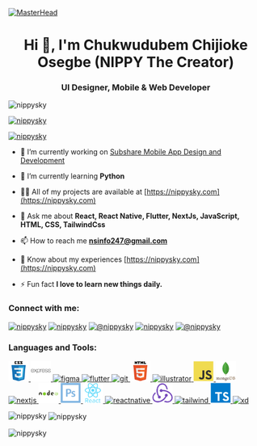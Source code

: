 [![MasterHead](https://pbs.twimg.com/profile_banners/350183047/1669888500/1500x500)](https://nippysky.com)
<h1 align="center">Hi 👋, I'm Chukwudubem Chijioke Osegbe (NIPPY The Creator)</h1>
<h3 align="center">UI Designer, Mobile & Web Developer</h3>

<p align="left"> <img src="https://komarev.com/ghpvc/?username=nippysky&label=Profile%20views&color=0e75b6&style=flat" alt="nippysky" /> </p>

<p align="left"> <a href="https://github.com/ryo-ma/github-profile-trophy"><img src="https://github-profile-trophy.vercel.app/?username=nippysky" alt="nippysky" /></a> </p>

<p align="left"> <a href="https://twitter.com/nippysky" target="blank"><img src="https://img.shields.io/twitter/follow/nippysky?logo=twitter&style=for-the-badge" alt="nippysky" /></a> </p>

- 🔭 I’m currently working on [Subshare Mobile App Design and Development](https://usesubshare.com)

- 🌱 I’m currently learning **Python**

- 👨‍💻 All of my projects are available at [https://nippysky.com](https://nippysky.com)

- 💬 Ask me about **React, React Native, Flutter, NextJs, JavaScript, HTML, CSS, TailwindCss**

- 📫 How to reach me **nsinfo247@gmail.com**

- 📄 Know about my experiences [https://nippysky.com](https://nippysky.com)

- ⚡ Fun fact **I love to learn new things daily.**

<h3 align="left">Connect with me:</h3>
<p align="left">
<a href="https://twitter.com/nippysky" target="blank"><img align="center" src="https://raw.githubusercontent.com/rahuldkjain/github-profile-readme-generator/master/src/images/icons/Social/twitter.svg" alt="nippysky" height="30" width="40" /></a>
<a href="https://linkedin.com/in/nippysky" target="blank"><img align="center" src="https://raw.githubusercontent.com/rahuldkjain/github-profile-readme-generator/master/src/images/icons/Social/linked-in-alt.svg" alt="nippysky" height="30" width="40" /></a>
<a href="https://instagram.com/@nippysky" target="blank"><img align="center" src="https://raw.githubusercontent.com/rahuldkjain/github-profile-readme-generator/master/src/images/icons/Social/instagram.svg" alt="@nippysky" height="30" width="40" /></a>
<a href="https://www.behance.net/nippysky" target="blank"><img align="center" src="https://raw.githubusercontent.com/rahuldkjain/github-profile-readme-generator/master/src/images/icons/Social/behance.svg" alt="nippysky" height="30" width="40" /></a>
<a href="https://www.youtube.com/c/@nippysky" target="blank"><img align="center" src="https://raw.githubusercontent.com/rahuldkjain/github-profile-readme-generator/master/src/images/icons/Social/youtube.svg" alt="@nippysky" height="30" width="40" /></a>
</p>

<h3 align="left">Languages and Tools:</h3>
<p align="left"> <a href="https://www.w3schools.com/css/" target="_blank" rel="noreferrer"> <img src="https://raw.githubusercontent.com/devicons/devicon/master/icons/css3/css3-original-wordmark.svg" alt="css3" width="40" height="40"/> </a> <a href="https://expressjs.com" target="_blank" rel="noreferrer"> <img src="https://raw.githubusercontent.com/devicons/devicon/master/icons/express/express-original-wordmark.svg" alt="express" width="40" height="40"/> </a> <a href="https://www.figma.com/" target="_blank" rel="noreferrer"> <img src="https://www.vectorlogo.zone/logos/figma/figma-icon.svg" alt="figma" width="40" height="40"/> </a> <a href="https://flutter.dev" target="_blank" rel="noreferrer"> <img src="https://www.vectorlogo.zone/logos/flutterio/flutterio-icon.svg" alt="flutter" width="40" height="40"/> </a> <a href="https://git-scm.com/" target="_blank" rel="noreferrer"> <img src="https://www.vectorlogo.zone/logos/git-scm/git-scm-icon.svg" alt="git" width="40" height="40"/> </a> <a href="https://www.w3.org/html/" target="_blank" rel="noreferrer"> <img src="https://raw.githubusercontent.com/devicons/devicon/master/icons/html5/html5-original-wordmark.svg" alt="html5" width="40" height="40"/> </a> <a href="https://www.adobe.com/in/products/illustrator.html" target="_blank" rel="noreferrer"> <img src="https://www.vectorlogo.zone/logos/adobe_illustrator/adobe_illustrator-icon.svg" alt="illustrator" width="40" height="40"/> </a> <a href="https://developer.mozilla.org/en-US/docs/Web/JavaScript" target="_blank" rel="noreferrer"> <img src="https://raw.githubusercontent.com/devicons/devicon/master/icons/javascript/javascript-original.svg" alt="javascript" width="40" height="40"/> </a> <a href="https://www.mongodb.com/" target="_blank" rel="noreferrer"> <img src="https://raw.githubusercontent.com/devicons/devicon/master/icons/mongodb/mongodb-original-wordmark.svg" alt="mongodb" width="40" height="40"/> </a> <a href="https://nextjs.org/" target="_blank" rel="noreferrer"> <img src="https://cdn.worldvectorlogo.com/logos/nextjs-2.svg" alt="nextjs" width="40" height="40"/> </a> <a href="https://nodejs.org" target="_blank" rel="noreferrer"> <img src="https://raw.githubusercontent.com/devicons/devicon/master/icons/nodejs/nodejs-original-wordmark.svg" alt="nodejs" width="40" height="40"/> </a> <a href="https://www.photoshop.com/en" target="_blank" rel="noreferrer"> <img src="https://raw.githubusercontent.com/devicons/devicon/master/icons/photoshop/photoshop-line.svg" alt="photoshop" width="40" height="40"/> </a> <a href="https://reactjs.org/" target="_blank" rel="noreferrer"> <img src="https://raw.githubusercontent.com/devicons/devicon/master/icons/react/react-original-wordmark.svg" alt="react" width="40" height="40"/> </a> <a href="https://reactnative.dev/" target="_blank" rel="noreferrer"> <img src="https://reactnative.dev/img/header_logo.svg" alt="reactnative" width="40" height="40"/> </a> <a href="https://redux.js.org" target="_blank" rel="noreferrer"> <img src="https://raw.githubusercontent.com/devicons/devicon/master/icons/redux/redux-original.svg" alt="redux" width="40" height="40"/> </a> <a href="https://tailwindcss.com/" target="_blank" rel="noreferrer"> <img src="https://www.vectorlogo.zone/logos/tailwindcss/tailwindcss-icon.svg" alt="tailwind" width="40" height="40"/> </a> <a href="https://www.typescriptlang.org/" target="_blank" rel="noreferrer"> <img src="https://raw.githubusercontent.com/devicons/devicon/master/icons/typescript/typescript-original.svg" alt="typescript" width="40" height="40"/> </a> <a href="https://www.adobe.com/products/xd.html" target="_blank" rel="noreferrer"> <img src="https://cdn.worldvectorlogo.com/logos/adobe-xd.svg" alt="xd" width="40" height="40"/> </a> </p>

<p><img align="left" src="https://github-readme-stats.vercel.app/api/top-langs?username=nippysky&show_icons=true&locale=en&layout=compact" alt="nippysky" /></p>

<p>&nbsp;<img align="center" src="https://github-readme-stats.vercel.app/api?username=nippysky&show_icons=true&locale=en" alt="nippysky" /></p>

<p><img align="center" src="https://github-readme-streak-stats.herokuapp.com/?user=nippysky&" alt="nippysky" /></p>

